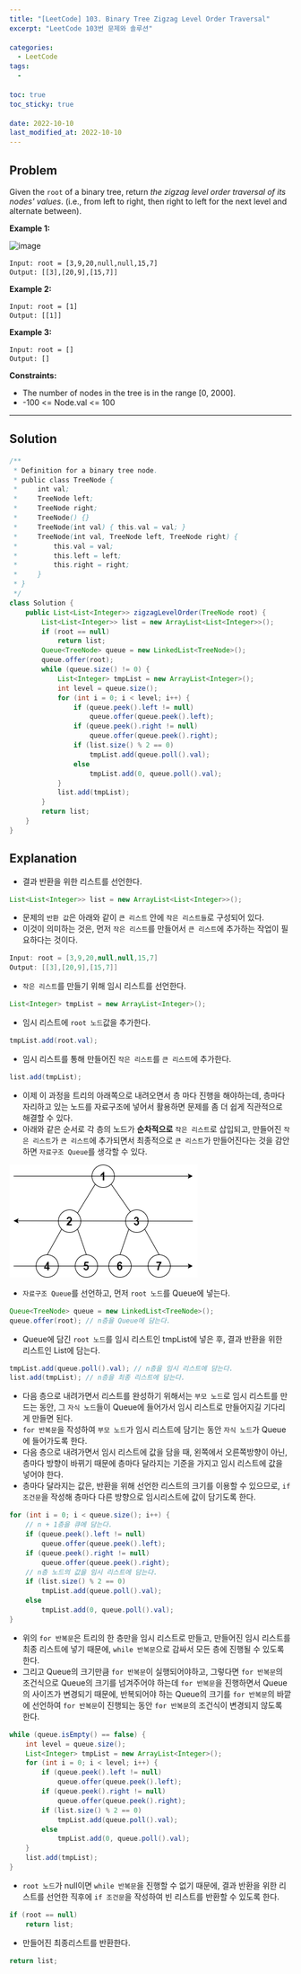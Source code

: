 ```yaml
---
title: "[LeetCode] 103. Binary Tree Zigzag Level Order Traversal"
excerpt: "LeetCode 103번 문제와 솔루션"

categories:
  - LeetCode
tags:
  - 

toc: true
toc_sticky: true
 
date: 2022-10-10
last_modified_at: 2022-10-10
---
```

## **Problem**
Given the `root` of a binary tree, return *the zigzag level order traversal of its nodes' values*. (i.e., from left to right, then right to left for the next level and alternate between).

**Example 1:**

![image](https://user-images.githubusercontent.com/107045604/194709933-e54323ba-f1d8-4265-b870-77f604ef04a8.png)

```
Input: root = [3,9,20,null,null,15,7]
Output: [[3],[20,9],[15,7]]
```
**Example 2:**
```
Input: root = [1]
Output: [[1]]
```
**Example 3:**
```
Input: root = []
Output: []
```
**Constraints:**
- The number of nodes in the tree is in the range [0, 2000].
- -100 <= Node.val <= 100

---
## **Solution**
```java
/**
 * Definition for a binary tree node.
 * public class TreeNode {
 *     int val;
 *     TreeNode left;
 *     TreeNode right;
 *     TreeNode() {}
 *     TreeNode(int val) { this.val = val; }
 *     TreeNode(int val, TreeNode left, TreeNode right) {
 *         this.val = val;
 *         this.left = left;
 *         this.right = right;
 *     }
 * }
 */
class Solution {
    public List<List<Integer>> zigzagLevelOrder(TreeNode root) {
        List<List<Integer>> list = new ArrayList<List<Integer>>();
        if (root == null)
            return list;
        Queue<TreeNode> queue = new LinkedList<TreeNode>();
        queue.offer(root);
        while (queue.size() != 0) {
            List<Integer> tmpList = new ArrayList<Integer>();
            int level = queue.size();
            for (int i = 0; i < level; i++) {
                if (queue.peek().left != null)
                    queue.offer(queue.peek().left);
                if (queue.peek().right != null)
                    queue.offer(queue.peek().right);
                if (list.size() % 2 == 0)
                    tmpList.add(queue.poll().val);
                else
                    tmpList.add(0, queue.poll().val);
            }
            list.add(tmpList);
        }
        return list;
    }
}
```
## **Explanation**
- 결과 반환을 위한 리스트를 선언한다.
```java
List<List<Integer>> list = new ArrayList<List<Integer>>();
```
- 문제의 `반환 값`은 아래와 같이 `큰 리스트` 안에 `작은 리스트들`로 구성되어 있다.
- 이것이 의미하는 것은, 먼저 `작은 리스트`를 만들어서 `큰 리스트`에 추가하는 작업이 필요하다는 것이다. 
```java
Input: root = [3,9,20,null,null,15,7]
Output: [[3],[20,9],[15,7]]
```
- `작은 리스트`를 만들기 위해 임시 리스트를 선언한다.
```java
List<Integer> tmpList = new ArrayList<Integer>();
```
- 임시 리스트에 `root 노드`값을 추가한다.
```java
tmpList.add(root.val);
```
- 임시 리스트를 통해 만들어진 `작은 리스트`를 `큰 리스트`에 추가한다.
```java
list.add(tmpList);
```
- 이제 이 과정을 트리의 아래쪽으로 내려오면서 층 마다 진행을 해야하는데, 층마다 자리하고 있는 노드를 자료구조에 넣어서 활용하면 문제를 좀 더 쉽게 직관적으로 해결할 수 있다.
- 아래와 같은 순서로 각 층의 노드가 **순차적으로** `작은 리스트`로 삽입되고, 만들어진 `작은 리스트`가 `큰 리스트`에 추가되면서 최종적으로 `큰 리스트`가 만들어진다는 것을 감안하면 `자료구조 Queue`를 생각할 수 있다.

![다이어그램](/assets/images/LeetCode/LeetCode103/다이어그램.png)

- `자료구조 Queue`를 선언하고, 먼저 `root 노드`를 Queue에 넣는다.
```java
Queue<TreeNode> queue = new LinkedList<TreeNode>();
queue.offer(root); // n층을 Queue에 담는다.
```
- Queue에 담긴 `root 노드`를 임시 리스트인 tmpList에 넣은 후, 결과 반환을 위한 리스트인 List에 담는다.
```java
tmpList.add(queue.poll().val); // n층을 임시 리스트에 담는다.
list.add(tmpList); // n층을 최종 리스트에 담는다.
```
- 다음 층으로 내려가면서 리스트를 완성하기 위해서는 `부모 노드`로 임시 리스트를 만드는 동안, 그 `자식 노드`들이 Queue에 들어가서 임시 리스트로 만들어지길 기다리게 만들면 된다.
- `for 반복문`을 작성하여 `부모 노드`가 임시 리스트에 담기는 동안 `자식 노드`가 Queue에 들어가도록 한다.
- 다음 층으로 내려가면서 임시 리스트에 값을 담을 때, 왼쪽에서 오른쪽방향이 아닌, 층마다 방향이 바뀌기 때문에 층마다 달라지는 기준을 가지고 임시 리스트에 값을 넣어야 한다.
- 층마다 달라지는 값은, 반환을 위해 선언한 리스트의 크기를 이용할 수 있으므로, `if 조건문`을 작성해 층마다 다른 방향으로 임시리스트에 값이 담기도록 한다.
```java
for (int i = 0; i < queue.size(); i++) {
    // n + 1층을 큐에 담는다.
    if (queue.peek().left != null)
        queue.offer(queue.peek().left);
    if (queue.peek().right != null)
        queue.offer(queue.peek().right);
    // n층 노드의 값을 임시 리스트에 담는다.
    if (list.size() % 2 == 0)
        tmpList.add(queue.poll().val);
    else
        tmpList.add(0, queue.poll().val);
}
```
- 위의 `for 반복문`은 트리의 한 층만을 임시 리스트로 만들고, 만들어진 임시 리스트를 최종 리스트에 넣기 때문에, `while 반복문`으로 감싸서 모든 층에 진행될 수 있도록 한다.
- 그리고 Queue의 크기만큼 `for 반복문`이 실행되어야하고, 그렇다면 `for 반복문`의 조건식으로 Queue의 크기를 넘겨주어야 하는데 `for 반복문`을 진행하면서 Queue의 사이즈가 변경되기 때문에, 반복되어야 하는 Queue의 크기를 `for 반복문`의 바깥에 선언하여 `for 반복문`이 진행되는 동안 `for 반복문`의 조건식이 변경되지 않도록 한다.
```java
while (queue.isEmpty() == false) {
    int level = queue.size();
    List<Integer> tmpList = new ArrayList<Integer>();
    for (int i = 0; i < level; i++) {
        if (queue.peek().left != null)
            queue.offer(queue.peek().left);
        if (queue.peek().right != null)
            queue.offer(queue.peek().right);
        if (list.size() % 2 == 0)
            tmpList.add(queue.poll().val);
        else
            tmpList.add(0, queue.poll().val);
    }
    list.add(tmpList);
}
```
- `root 노드`가 null이면 `while 반복문`을 진행할 수 없기 때문에, 결과 반환을 위한 리스트를 선언한 직후에 `if 조건문`을 작성하여 빈 리스트를 반환할 수 있도록 한다.
```java
if (root == null)
    return list;
```
- 만들어진 최종리스트를 반환한다.
```java
return list;
```